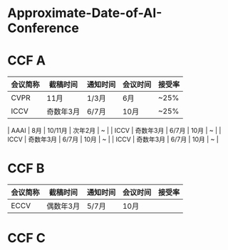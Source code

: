 # Approximate-Date-of-AI-Conference

# CCF A

| 会议简称 |截稿时间   | 通知时间 |会议时间 | 接受率 |
| ----- | --------- | ----------- |----------- | ------- |
| CVPR | 11月 |     1/3月      |   6月      |    ~25%     |
| ICCV  |   奇数年3月   |  6/7月    | 10月    |    ~25%      |

| AAAI  |   8月   |  10/11月    | 次年2月    |    ~      |
| ICCV  |   奇数年3月   |  6/7月    | 10月    |    ~    |
| ICCV  |   奇数年3月   |  6/7月    | 10月    |    ~   |
| ICCV  |   奇数年3月   |  6/7月    | 10月    |    ~     |


# CCF B
| 会议简称 |截稿时间   | 通知时间 |会议时间 | 接受率 |
| ----- | --------- | ----------- |----------- | ------- |
| ECCV | 偶数年3月|     5/7月      |   10月      |     |


# CCF C
